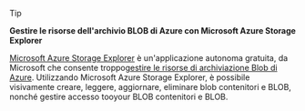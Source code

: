 > [!TIP]
> 
> **Gestire le risorse dell'archivio BLOB di Azure con Microsoft Azure Storage Explorer**
> 
> [Microsoft Azure Storage Explorer](../articles/vs-azure-tools-storage-manage-with-storage-explorer.md) è un'applicazione autonoma gratuita, da Microsoft che consente troppo[gestire le risorse di archiviazione Blob di Azure](../articles/vs-azure-tools-storage-explorer-blobs.md). Utilizzando Microsoft Azure Storage Explorer, è possibile visivamente creare, leggere, aggiornare, eliminare blob contenitori e BLOB, nonché gestire accesso tooyour BLOB contenitori e BLOB.


